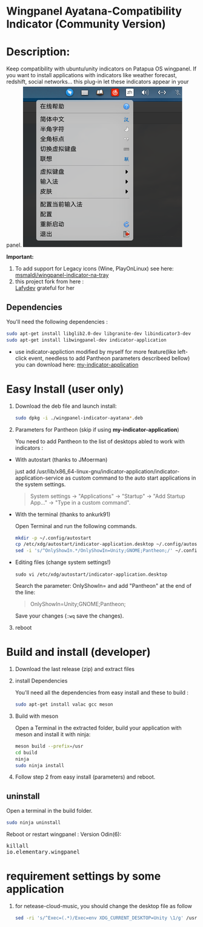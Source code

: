 # Wingpanel Ayatana-Compatibility Indicator (Community Version)

# Description:
Keep compatibility with ubuntu/unity indicators on Patapua OS wingpanel.
If you want to install applications with indicators like weather forecast, redshift, social networks... this plug-in let these indicators appear in your panel.
![screenshot](./screenshot.png)
<!-- <p align="center"><img src="screenshot.png"/> </p> -->

**Important:** 
1. To add support for Legacy icons (Wine, PlayOnLinux) see here:  
   [msmaldi/wingpanel-indicator-na-tray](https://github.com/msmaldi/wingpanel-indicator-na-tray)
2. this project fork from here :   
[Lafydev](https://github.com/Lafydev/wingpanel-indicator-ayatana) grateful for her 
## Dependencies
You'll need the following dependencies :  
  ```bash
  sudo apt-get install libglib2.0-dev libgranite-dev libindicator3-dev
  sudo apt-get install libwingpanel-dev indicator-application
  ```

- use indicator-appliction modified by myself for more feature(like left-click event, needless to add Pantheon parameters describeed bellow)  
   you can download here:
  [my-indicator-application](https://github.com/anzyelay/indicator-application/tree/master)

# Easy Install (user only)
1. Download the deb file  and launch install:
    ```bash
    sudo dpkg -i ./wingpanel-indicator-ayatana*.deb
    ```

2. Parameters for Pantheon (skip if using **my-indicator-application**)
    
    You need to add Pantheon to the list of desktops abled to work with indicators :<br/>

  - With autostart (thanks to JMoerman)

      just add /usr/lib/x86_64-linux-gnu/indicator-application/indicator-application-service as custom command to the auto start applications in the system settings.
      >   System settings -> "Applications" -> "Startup" -> "Add Startup App…" -> "Type in a custom command".

  - With the terminal (thanks to ankurk91)

      Open Terminal and run the following commands.
      ```bash
      mkdir -p ~/.config/autostart
      cp /etc/xdg/autostart/indicator-application.desktop ~/.config/autostart/
      sed -i 's/^OnlyShowIn.*/OnlyShowIn=Unity;GNOME;Pantheon;/' ~/.config/autostart/indicator-application.desktop
      ```

  - Editing files (change system settings!)

      ```sudo vi /etc/xdg/autostart/indicator-application.desktop```  

      Search the parameter: OnlyShowIn= and add "Pantheon" at the end of the line:  
      >OnlyShowIn=Unity;GNOME;Pantheon;  

      Save your changes (`:wq` save the changes).

3. reboot

# Build and install (developer)

1. Download the last release (zip) and extract files 

2. install Dependencies 

    You'll need all the dependencies from easy install and these to build : 
    ```bash
    sudo apt-get install valac gcc meson
    ```

3. Build with meson

    Open a Terminal in the extracted folder, build your application with meson and install it with ninja:<br/>
    ```bash
    meson build --prefix=/usr
    cd build
    ninja
    sudo ninja install
    ```

4. Follow step 2 from easy install (parameters) and reboot.

## uninstall
Open a terminal in the build folder.
```bash
sudo ninja uninstall
```

Reboot or restart wingpanel : 
Version Odin(6): <pre>killall io.elementary.wingpanel</pre>

# requirement settings by some application 
1. for netease-cloud-music, you should change the desktop file as follow
    ```sh
    sed -ri 's/^Exec=(.*)/Exec=env XDG_CURRENT_DESKTOP=Unity \1/g' /usr/share/applications/netease-cloud-music.desktop
    ```

